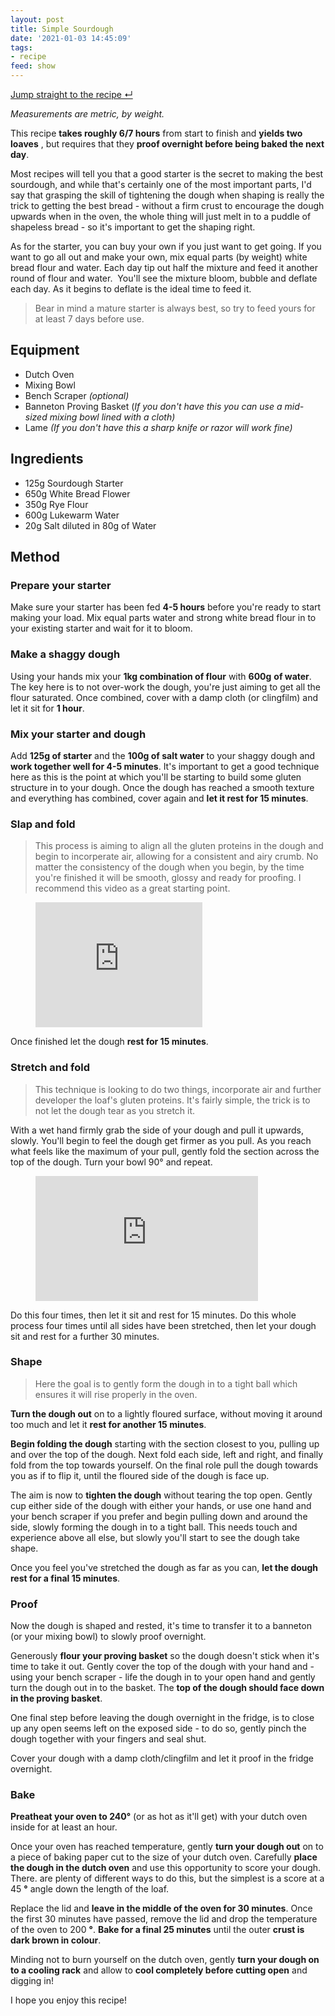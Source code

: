 ```yaml
---
layout: post
title: Simple Sourdough
date: '2021-01-03 14:45:09'
tags:
- recipe
feed: show
---
```


[Jump straight to the recipe ↵](#ingredients)

_Measurements are metric, by weight._

This recipe **takes roughly 6/7 hours** from start to finish and **yields two loaves** , but requires that they **proof overnight before being baked the next day**.

Most recipes will tell you that a good starter is the secret to making the best sourdough, and while that's certainly one of the most important parts, I'd say that grasping the skill of tightening the dough when shaping is really the trick to getting the best bread - without a firm crust to encourage the dough upwards when in the oven, the whole thing will just melt in to a puddle of shapeless bread - so it's important to get the shaping right.

As for the starter, you can buy your own if you just want to get going. If you want to go all out and make your own, mix equal parts (by weight) white bread flour and water. Each day tip out half the mixture and feed it another round of flour and water. &nbsp;You'll see the mixture bloom, bubble and deflate each day. As it begins to deflate is the ideal time to feed it.

> Bear in mind a mature starter is always best, so try to feed yours for at least 7 days before use.

## Equipment

- Dutch Oven
- Mixing Bowl
- Bench Scraper _(optional)_
- Banneton Proving Basket (_If you don't have this you can use a mid-sized mixing bowl lined with a cloth)_
- Lame _(If you don't have this a sharp knife or razor will work fine)_

## Ingredients

- 125g Sourdough Starter
- 650g White Bread Flower
- 350g Rye Flour
- 600g Lukewarm Water
- 20g Salt diluted in 80g of Water

## Method

### Prepare your starter

Make sure your starter has been fed **4-5 hours** before you're ready to start making your load. Mix equal parts water and strong white bread flour in to your existing starter and wait for it to bloom.

### Make a shaggy dough

Using your hands mix your **1kg combination of flour** with **600g**  **of water**. The key here is to not over-work the dough, you're just aiming to get all the flour saturated. Once combined, cover with a damp cloth (or clingfilm) and let it sit for **1 hour**.

### Mix your starter and dough

Add **125g of starter** and the **100g of salt water** to your shaggy dough and **work together well for 4-5 minutes**. It's important to get a good technique here as this is the point at which you'll be starting to build some gluten structure in to your dough. Once the dough has reached a smooth texture and everything has combined, cover again and **let it rest for 15 minutes**.

### Slap and fold

> This process is aiming to align all the gluten proteins in the dough and begin to incorperate air, allowing for a consistent and airy crumb. No matter the consistency of the dough when you begin, by the time you're finished it will be smooth, glossy and ready for proofing. I recommend this video as a great starting point.

<figure class="kg-card kg-embed-card"><iframe width="267" height="200" src="https://www.youtube.com/embed/cbBO4XyL3iM?start=183&amp;feature=oembed" frameborder="0" allow="accelerometer; autoplay; clipboard-write; encrypted-media; gyroscope; picture-in-picture" allowfullscreen></iframe></figure>

Once finished let the dough **rest for 15 minutes**.

### Stretch and fold

> This technique is looking to do two things, incorporate air and further developer the loaf's gluten proteins. It's fairly simple, the trick is to not let the dough tear as you stretch it.

With a wet hand firmly grab the side of your dough and pull it upwards, slowly. You'll begin to feel the dough get firmer as you pull. As you reach what feels like the maximum of your pull, gently fold the section across the top of the dough. Turn your bowl 90° and repeat.

<figure class="kg-card kg-embed-card"><iframe width="356" height="200" src="https://www.youtube.com/embed/HprDjPWuiN8?feature=oembed" frameborder="0" allow="accelerometer; autoplay; clipboard-write; encrypted-media; gyroscope; picture-in-picture" allowfullscreen></iframe></figure>

Do this four times, then let it sit and rest for 15 minutes. Do this whole process four times until all sides have been stretched, then let your dough sit and rest for a further 30 minutes.

### Shape

> Here the goal is to gently form the dough in to a tight ball which ensures it will rise properly in the oven.

**Turn the dough out** on to a lightly floured surface, without moving it around too much and let it **rest for another 15 minutes**.

**Begin folding the dough** starting with the section closest to you, pulling up and over the top of the dough. Next fold each side, left and right, and finally fold from the top towards yourself. On the final role pull the dough towards you as if to flip it, until the floured side of the dough is face up.

The aim is now to **tighten the dough** without tearing the top open. Gently cup either side of the dough with either your hands, or use one hand and your bench scraper if you prefer and begin pulling down and around the side, slowly forming the dough in to a tight ball. This needs touch and experience above all else, but slowly you'll start to see the dough take shape.

Once you feel you've stretched the dough as far as you can, **let the dough rest for a final 15 minutes**.

### Proof

Now the dough is shaped and rested, it's time to transfer it to a banneton (or your mixing bowl) to slowly proof overnight.

Generously **flour your proving basket** so the dough doesn't stick when it's time to take it out. Gently cover the top of the dough with your hand and - using your bench scraper - life the dough in to your open hand and gently turn the dough out in to the basket. The **top of the dough should face down in the proving basket**.

One final step before leaving the dough overnight in the fridge, is to close up any open seems left on the exposed side - to do so, gently pinch the dough together with your fingers and seal shut.

Cover your dough with a damp cloth/clingfilm and let it proof in the fridge overnight.

### Bake

**Preatheat your oven to 240°** (or as hot as it'll get) with your dutch oven inside for at least an hour.

Once your oven has reached temperature, gently **turn your dough out** on to a piece of baking paper cut to the size of your dutch oven. Carefully **place the dough in the dutch oven** and use this opportunity to score your dough. There. are plenty of different ways to do this, but the simplest is a score at a 45 **°** angle down the length of the loaf.

Replace the lid and **leave in the middle of the oven for 30 minutes**. Once the first 30 minutes have passed, remove the lid and drop the temperature of the oven to 200 **°**. **Bake for a final 25 minutes** until the outer **crust is dark brown in colour**.

Minding not to burn yourself on the dutch oven, gently **turn your dough on to a cooling rack** and allow to **cool completely before cutting open** and digging in!

I hope you enjoy this recipe!


